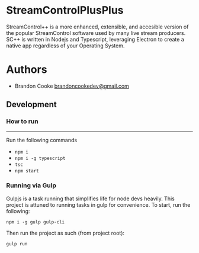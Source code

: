 # StreamControlPlusPlus
StreamControl++ is a more enhanced, extensible, and accesible version of the popular StreamControl software used by many live stream producers. SC++ is written in Nodejs and Typescript, leveraging Electron to create a native app regardless of your Operating System.

# Authors
* Brandon Cooke <brandoncookedev@gmail.com>

## Development
### How to run
----
Run the following commands
* `npm i` 
* `npm i -g typescript`
* `tsc`
* `npm start`

### Running via Gulp
Gulpjs is a task running that simplifies life for node devs heavily. This project is attuned 
to running tasks in gulp for convenience. To start, run the following:
```
npm i -g gulp gulp-cli
```
Then run the project as such (from project root):
```
gulp run
```